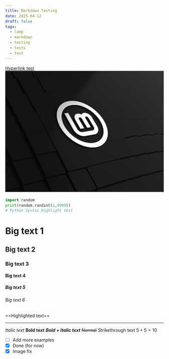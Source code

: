```yaml
---
title: Markdown Testing
date: 2025-04-12
draft: false
tags:
  - lamp
  - markdown
  - testing
  - tests
  - test
---
```

[Hyperlink test](https://google.com)
![Pasted image 20250412112807.png](/images/Pasted%20image%2020250412112807.png)

```python
import random
print(random.randint(1,9999))
# Python Syntax Highlight test
```
# Big text 1
## Big text 2
### Big text 3
#### Big text 4
##### Big text 5
###### Big text 6

==Highlighted text==
___
*Italic text*
**Bold text**
***Bold + Italic text***
~~Normal~~ Strikethrough text
$5+5=10$
- [ ] Add more examples
- [x] Done (for now)
- [x] Image fix